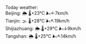 Today weather:  
Beijing: 🌦   🌡️+23°C 🌬️←7km/h  
Tianjin: 🌫  🌡️+28°C 🌬️↖19km/h  
Shijiazhuang: 🌦   🌡️+29°C 🌬️↓9km/h  
Tangshan: 🌦   🌡️+25°C 🌬️↖14km/h  
